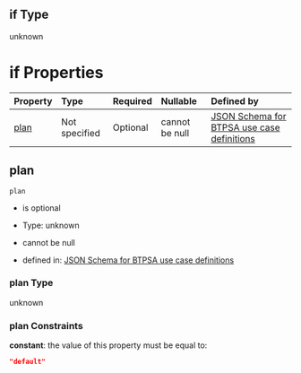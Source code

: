 ## if Type

unknown

# if Properties

| Property      | Type          | Required | Nullable       | Defined by                                                                                                                                                                                                                                    |
| :------------ | :------------ | :------- | :------------- | :-------------------------------------------------------------------------------------------------------------------------------------------------------------------------------------------------------------------------------------------- |
| [plan](#plan) | Not specified | Optional | cannot be null | [JSON Schema for BTPSA use case definitions](btpsa-usecase-properties-services-items-allof-1-then-allof-101-then-allof-1-if-properties-plan.md "undefined#/properties/services/items/allOf/1/then/allOf/101/then/allOf/1/if/properties/plan") |

## plan



`plan`

*   is optional

*   Type: unknown

*   cannot be null

*   defined in: [JSON Schema for BTPSA use case definitions](btpsa-usecase-properties-services-items-allof-1-then-allof-101-then-allof-1-if-properties-plan.md "undefined#/properties/services/items/allOf/1/then/allOf/101/then/allOf/1/if/properties/plan")

### plan Type

unknown

### plan Constraints

**constant**: the value of this property must be equal to:

```json
"default"
```
